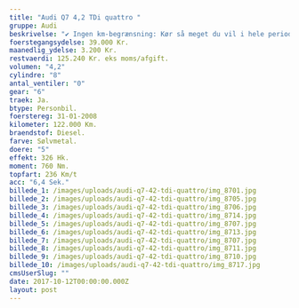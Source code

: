 ```yaml
---
title: "Audi Q7 4,2 TDi quattro "
gruppe: Audi
beskrivelse: "✔ Ingen km-begrænsning: Kør så meget du vil i hele perioden.\n\n✔ Mulighed for garanti på bilen i hele leasingperioden: Ingen uventede. værksteds regninger.\n\n✔ Vi tilbyder forsikring med fuld kasko helt ned til 18 år.\n\n✔ Skal vi hjælpe dig med at finde drømmebilen, tilbyder vi Danmarks bedste og bedste leasingpakker.\n\nKontakt os for mere info eller en prøvetur\n\n"
foerstegangsydelse: 39.000 Kr.
maanedlig_ydelse: 3.200 Kr.
restvaerdi: 125.240 Kr. eks moms/afgift.
volumen: "4,2"
cylindre: "8"
antal_ventiler: "0"
gear: "6"
traek: Ja.
btype: Personbil.
foerstereg: 31-01-2008
kilometer: 122.000 Km.
braendstof: Diesel.
farve: Sølvmetal.
doere: "5"
effekt: 326 Hk.
moment: 760 Nm.
topfart: 236 Km/t
acc: "6,4 Sek."
billede_1: /images/uploads/audi-q7-42-tdi-quattro/img_8701.jpg
billede_2: /images/uploads/audi-q7-42-tdi-quattro/img_8705.jpg
billede_3: /images/uploads/audi-q7-42-tdi-quattro/img_8706.jpg
billede_4: /images/uploads/audi-q7-42-tdi-quattro/img_8714.jpg
billede_5: /images/uploads/audi-q7-42-tdi-quattro/img_8707.jpg
billede_6: /images/uploads/audi-q7-42-tdi-quattro/img_8713.jpg
billede_7: /images/uploads/audi-q7-42-tdi-quattro/img_8707.jpg
billede_8: /images/uploads/audi-q7-42-tdi-quattro/img_8711.jpg
billede_9: /images/uploads/audi-q7-42-tdi-quattro/img_8710.jpg
billede_10: /images/uploads/audi-q7-42-tdi-quattro/img_8717.jpg
cmsUserSlug: ""
date: 2017-10-12T00:00:00.000Z
layout: post
---
```


